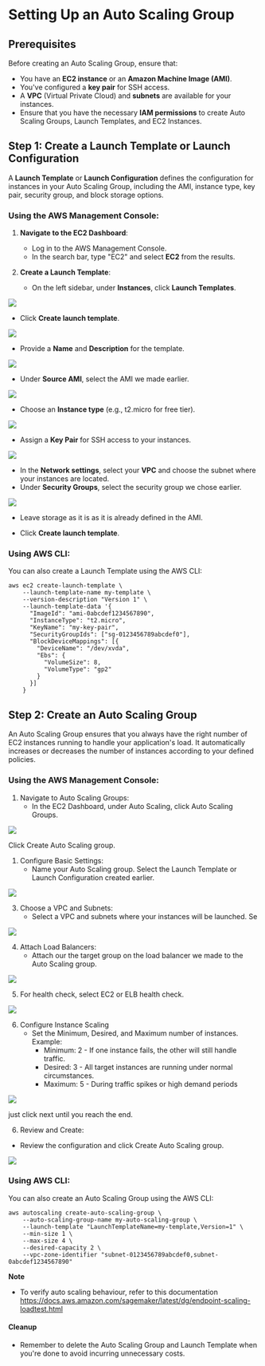 # Setting Up an Auto Scaling Group 

## Prerequisites
Before creating an Auto Scaling Group, ensure that:
- You have an **EC2 instance** or an **Amazon Machine Image (AMI)**.
- You've configured a **key pair** for SSH access.
- A **VPC** (Virtual Private Cloud) and **subnets** are available for your instances.
- Ensure that you have the necessary **IAM permissions** to create Auto Scaling Groups, Launch Templates, and EC2 Instances.

## Step 1: Create a Launch Template or Launch Configuration

A **Launch Template** or **Launch Configuration** defines the configuration for instances in your Auto Scaling Group, including the AMI, instance type, key pair, security group, and block storage options.

### Using the AWS Management Console:

1. **Navigate to the EC2 Dashboard**:
   - Log in to the AWS Management Console.
   - In the search bar, type "EC2" and select **EC2** from the results.

2. **Create a Launch Template**:
   - On the left sidebar, under **Instances**, click **Launch Templates**.

![](img/ASG/ASG-01.png)

   - Click **Create launch template**.

![](img/ASG/ASG-02.png)

   - Provide a **Name** and **Description** for the template.

![](img/ASG/ASG-03.png)

   - Under **Source AMI**, select the AMI we made earlier.

![](img/ASG/ASG-04.png)

   - Choose an **Instance type** (e.g., t2.micro for free tier).

![](img/ASG/ASG-05.png)

   - Assign a **Key Pair** for SSH access to your instances.

![](img/ASG/ASG-06.png)


   - In the **Network settings**, select your **VPC** and choose the subnet where your instances are located.
   - Under **Security Groups**, select the security group we chose earlier.

![](img/ASG/ASG-07.png)

   - Leave storage as it is as it is already defined in the AMI.

   - Click **Create launch template**.

### Using AWS CLI:

You can also create a Launch Template using the AWS CLI:

```
aws ec2 create-launch-template \
    --launch-template-name my-template \
    --version-description "Version 1" \
    --launch-template-data '{
      "ImageId": "ami-0abcdef1234567890",
      "InstanceType": "t2.micro",
      "KeyName": "my-key-pair",
      "SecurityGroupIds": ["sg-0123456789abcdef0"],
      "BlockDeviceMappings": [{
        "DeviceName": "/dev/xvda",
        "Ebs": {
          "VolumeSize": 8,
          "VolumeType": "gp2"
        }
      }]
    }
```

## Step 2: Create an Auto Scaling Group

An Auto Scaling Group ensures that you always have the right number of EC2 instances running to handle your application's load. It automatically increases or decreases the number of instances according to your defined policies.

### Using the AWS Management Console:

1. Navigate to Auto Scaling Groups:
   - In the EC2 Dashboard, under Auto Scaling, click Auto Scaling Groups.

![](img/ASG/ASG-08.png)

Click Create Auto Scaling group. 


1. Configure Basic Settings:
   - Name your Auto Scaling group. Select the Launch Template or Launch Configuration created earlier.

![](img/ASG/ASG-09.png)

3. Choose a VPC and Subnets:
   - Select a VPC and subnets where your instances will be launched. Se

![](img/ASG/ASG-10.png)

4. Attach Load Balancers:
   - Attach our the target group on the load balancer we made to the Auto Scaling group.

![](img/ASG/ASG-11.png)

5. For health check, select EC2 or ELB health check.

![](img/ASG/ASG-12.png)

6. Configure Instance Scaling
   - Set the Minimum, Desired, and Maximum number of instances.
    Example:
     - Minimum: 2 - If one instance fails, the other will still handle traffic.
     - Desired: 3 - All target instances are running under normal circumstances.
     - Maximum: 5 - During traffic spikes or high demand periods

![](img/ASG/ASG-13.png)


just click next until you reach the end.

6.  Review and Create:
   - Review the configuration and click Create Auto Scaling group.

![](img/ASG/ASG-14.png)

### Using AWS CLI:

You can also create an Auto Scaling Group using the AWS CLI:

```
aws autoscaling create-auto-scaling-group \
    --auto-scaling-group-name my-auto-scaling-group \
    --launch-template "LaunchTemplateName=my-template,Version=1" \
    --min-size 1 \
    --max-size 4 \
    --desired-capacity 2 \
    --vpc-zone-identifier "subnet-0123456789abcdef0,subnet-0abcdef1234567890"
```

**Note**
- To verify auto scaling behaviour, refer to this documentation
https://docs.aws.amazon.com/sagemaker/latest/dg/endpoint-scaling-loadtest.html


#### Cleanup
- Remember to delete the Auto Scaling Group and Launch Template when you're done to avoid incurring unnecessary costs.
